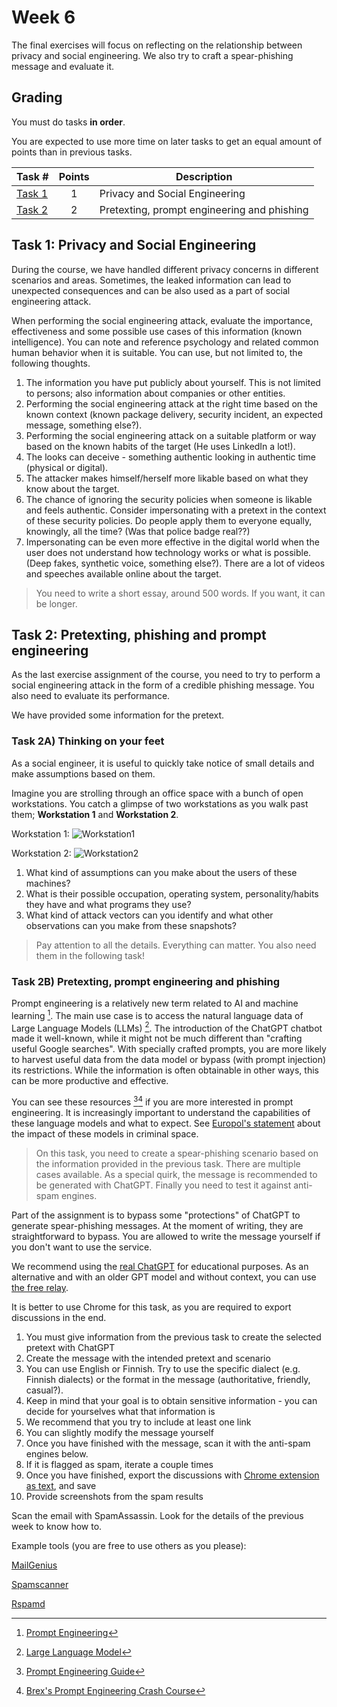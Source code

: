 # **Week 6**

The final exercises will focus on reflecting on the relationship between privacy and social engineering. 
We also try to craft a spear-phishing message and evaluate it.

## Grading

You must do tasks **in order**.

You are expected to use more time on later tasks to get an equal amount of points than in previous tasks.

Task #|Points|Description|
-----|:---:|-----------|
[Task 1](#task-1-) | 1 | Privacy and Social Engineering
[Task 2](#task-2-) | 2 | Pretexting, prompt engineering and phishing


##  **Task 1:** Privacy and Social Engineering

During the course, we have handled different privacy concerns in different scenarios and areas.
Sometimes, the leaked information can lead to unexpected consequences and can be also used as a part of social engineering attack. 

When performing the social engineering attack, evaluate the importance, effectiveness and some possible use cases of this information (known intelligence). 
You can note and reference psychology and related common human behavior when it is suitable.
You can use, but not limited to, the following thoughts.

1. The information you have put publicly about yourself. This is not limited to persons; also information about companies or other entities.
2. Performing the social engineering attack at the right time based on the known context (known package delivery, security incident, an expected message, something else?).
3. Performing the social engineering attack on a suitable platform or way based on the known habits of the target (He uses LinkedIn a lot!). 
4. The looks can deceive - something authentic looking in authentic time (physical or digital).
5. The attacker makes himself/herself more likable based on what they know about the target. 
6. The chance of ignoring the security policies when someone is likable and feels authentic. Consider impersonating with a pretext in the context of these security policies. Do people apply them to everyone equally, knowingly, all the time? (Was that police badge real??)
7. Impersonating can be even more effective in the digital world when the user does not understand how technology works or what is possible. (Deep fakes, synthetic voice, something else?). There are a lot of videos and speeches available online about the target.

> You need to write a short essay, around 500 words. If you want, it can be longer.

## **Task 2:**  Pretexting, phishing and prompt engineering

As the last exercise assignment of the course, you need to try to perform a social engineering attack in the form of a credible phishing message. 
You also need to evaluate its performance. 

We have provided some information for the pretext.

### **Task 2A)** Thinking on your feet

As a social engineer, it is useful to quickly take notice of small details and make assumptions based on them.

Imagine you are strolling through an office space with a bunch of open workstations. You catch a glimpse of two workstations as you walk past them; **Workstation 1** and **Workstation 2**.

Workstation 1:
![Workstation1](https://user-images.githubusercontent.com/44393530/186127139-94be74cd-75e4-4976-bebf-f5669fa90ae4.jpg)

Workstation 2:
![Workstation2](https://user-images.githubusercontent.com/44393530/186127266-e9eea022-078a-41dc-b54f-7ef51ac5388d.jpg)

1. What kind of assumptions can you make about the users of these machines?
2. What is their possible occupation, operating system, personality/habits they have and what programs they use?
3. What kind of attack vectors can you identify and what other observations can you make from these snapshots?

> Pay attention to all the details. Everything can matter. You also need them in the following task!

### **Task 2B)** Pretexting, prompt engineering and phishing

Prompt engineering is a relatively new term related to AI and machine learning [^1].
The main use case is to access the natural language data of Large Language Models  (LLMs) [^2].
The introduction of the ChatGPT chatbot made it well-known, while it might not be much different than "crafting useful Google searches".
With specially crafted prompts, you are more likely to harvest useful data from the data model or bypass (with prompt injection) its restrictions.
While the information is often obtainable in other ways, this can be more productive and effective.

You can see these resources [^3][^4] if you are more interested in prompt engineering.
It is increasingly important to understand the capabilities of these language models and what to expect.
See [Europol's statement](https://www.europol.europa.eu/publications-events/publications/chatgpt-impact-of-large-language-models-law-enforcement) about the impact of these models in criminal space.


> On this task, you need to create a spear-phishing scenario based on the information provided in the previous task.
There are multiple cases available.
As a special quirk, the message is recommended to be generated with ChatGPT.
Finally you need to test it against anti-spam engines.

Part of the assignment is to bypass some "protections" of ChatGPT to generate spear-phishing messages. 
At the moment of writing, they are straightforward to bypass.
You are allowed to write the message yourself if you don't want to use the service. 

We recommend using the [real ChatGPT](https://chat.openai.com/auth/login) for educational purposes.
As an alternative and with an older GPT model and without context, you can use [the free relay](https://chatgpt.org/chat).

It is better to use Chrome for this task, as you are required to export discussions in the end.

1. You must give information from the previous task to create the selected pretext with ChatGPT
2. Create the message with the intended pretext and scenario
3. You can use English or Finnish. Try to use the specific dialect (e.g. Finnish dialects) or the format in the message (authoritative, friendly, casual?).
3. Keep in mind that your goal is to obtain sensitive information - you can decide for yourselves what that information is
4. We recommend that you try to include at least one link
5. You can slightly modify the message yourself
6. Once you have finished with the message, scan it with the anti-spam engines below.
7. If it is flagged as spam, iterate a couple times
8. Once you have finished, export the discussions with [Chrome extension as text](https://chrome.google.com/webstore/detail/export-chatgpt-conversati/clgidpflecgaaabfcmdmkcgebpbadgoc), and save
9. Provide screenshots from the spam results

Scan the email with SpamAssassin. Look for the details of the previous week to know how to.


Example tools (you are free to use others as you please): 

[MailGenius](https://www.mailgenius.com/) 

[Spamscanner](https://github.com/spamscanner/spamscanner) 

[Rspamd](https://rspamd.com/) 


[^1]: [Prompt Engineering](https://en.wikipedia.org/wiki/Prompt_engineering)
[^2]: [Large Language Model](https://en.wikipedia.org/wiki/Large_language_model)
[^3]: [Prompt Engineering Guide](https://github.com/dair-ai/Prompt-Engineering-Guide)
[^4]: [Brex's Prompt Engineering Crash Course](https://github.com/brexhq/prompt-engineering)